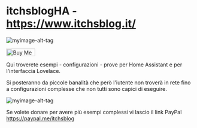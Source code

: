 # itchsblogHA - https://www.itchsblog.it/

![myimage-alt-tag](https://i1.wp.com/www.itchsblog.it/wp-content/uploads/2019/07/cropped-Logo_Blog.png?w=1541&ssl=1)

<a href="https://www.buymeacoffee.com/rssfra97" target="_blank"><img src="https://cdn.buymeacoffee.com/buttons/v2/default-red.png" alt="Buy Me A Coffee" style="height: 20px !important;width: 77px !important;" ></a>

Qui troverete esempi - configurazioni - prove per Home Assistant e per l'interfaccia Lovelace.

Si posteranno da piccole banalità che però l'iutente non troverà in rete fino a configurazioni complesse che non tutti sono capici di eseguire.

![myimage-alt-tag](https://upload.wikimedia.org/wikipedia/commons/thumb/6/6e/Home_Assistant_Logo.svg/519px-Home_Assistant_Logo.svg.png)

Se volete donare per avere più esempi complessi vi lascio il link PayPal https://paypal.me/itchsblog
